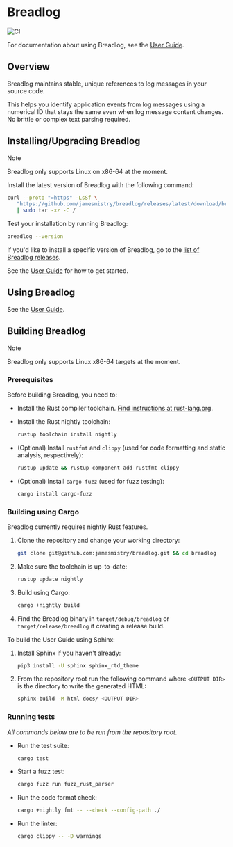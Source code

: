 # Breadlog

![CI](https://github.com/jamesmistry/breadlog/actions/workflows/ci.yaml/badge.svg)

For documentation about using Breadlog, see the [User Guide](https://breadlog.readthedocs.io/en/latest/).

## Overview

Breadlog maintains stable, unique references to log messages in your source 
code.

This helps you identify application events from log messages using a numerical 
ID that stays the same even when log message content changes. No brittle or 
complex text parsing required.

## Installing/Upgrading Breadlog

> [!NOTE]
> Breadlog only supports Linux on x86-64 at the moment.

Install the latest version of Breadlog with the following command:

```bash
curl --proto "=https" -LsSf \
   "https://github.com/jamesmistry/breadlog/releases/latest/download/breadlog-package-linux_x86-64.tar.gz" \
   | sudo tar -xz -C /
```

Test your installation by running Breadlog:

```bash
breadlog --version
```

If you'd like to install a specific version of Breadlog, go to the 
[list of Breadlog releases](https://github.com/jamesmistry/breadlog/releases).


See the [User Guide](https://breadlog.readthedocs.io/en/latest/) for how to get started.

## Using Breadlog

See the [User Guide](https://breadlog.readthedocs.io/en/latest/).

## Building Breadlog

> [!NOTE]
> Breadlog only supports Linux x86-64 targets at the moment.

### Prerequisites

Before building Breadlog, you need to:

- Install the Rust compiler toolchain. [Find instructions at rust-lang.org](https://www.rust-lang.org/tools/install).
- Install the Rust nightly toolchain:

  ```bash
  rustup toolchain install nightly
  ```
- (Optional) Install `rustfmt` and `clippy` (used for code formatting and 
  static analysis, respectively):

  ```bash
  rustup update && rustup component add rustfmt clippy
  ```
- (Optional) Install `cargo-fuzz` (used for fuzz testing):

  ```bash
  cargo install cargo-fuzz
  ```

### Building using Cargo

Breadlog currently requires nightly Rust features.

1. Clone the repository and change your working directory:
   
   ```bash
   git clone git@github.com:jamesmistry/breadlog.git && cd breadlog
   ```
2. Make sure the toolchain is up-to-date:

   ```bash
   rustup update nightly
   ```
3. Build using Cargo:

   ```bash
   cargo +nightly build
   ```
4. Find the Breadlog binary in `target/debug/breadlog` or 
   `target/release/breadlog` if creating a release build.

To build the User Guide using Sphinx:

1. Install Sphinx if you haven't already:

   ```bash
   pip3 install -U sphinx sphinx_rtd_theme
   ```
2. From the repository root run the following command where `<OUTPUT DIR>` is 
   the directory to write the generated HTML:

   ```bash
   sphinx-build -M html docs/ <OUTPUT DIR>
   ```

### Running tests

*All commands below are to be run from the repository root.*

- Run the test suite:

  ```bash
  cargo test
  ```
- Start a fuzz test:

  ```bash
  cargo fuzz run fuzz_rust_parser
  ```
- Run the code format check:

  ```bash
  cargo +nightly fmt -- --check --config-path ./
  ```
- Run the linter:

  ```bash
  cargo clippy -- -D warnings
  ```

